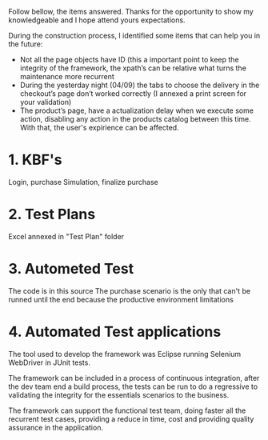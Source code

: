 
Follow bellow, the items answered.
Thanks for the opportunity to show my knowledgeable and I hope attend yours expectations.
 
During the construction process, I identified some items that can help you in the future:
-	Not all the page objects have ID (this a important point to keep the integrity of the framework, the xpath’s can be relative what turns the maintenance more recurrent
-	During the yesterday night (04/09) the tabs to choose the delivery in the checkout’s page don’t worked correctly (I annexed a print screen for your validation)
-	The product’s page, have a actualization delay when we execute some action, disabling any action in the products catalog between this time. With that, the user's expirience can be affected.


# 1. KBF's
Login, purchase Simulation, finalize purchase

# 2. Test Plans
Excel annexed in "Test Plan" folder

# 3. Autometed Test

The code is in this source
The purchase scenario is the only that can't be runned until the end because the productive environment limitations

# 4. Automated Test applications
The tool used to develop the framework was Eclipse running Selenium WebDriver in JUnit tests.

The framework can be included in a process of continuous integration, after the dev team end a build process, the tests can be run to do a regressive to validating the integrity for the essentials scenarios to the business.

The framework can support the functional test team, doing faster all the recurrent test cases, providing a reduce in time, cost and providing quality assurance in the application.
